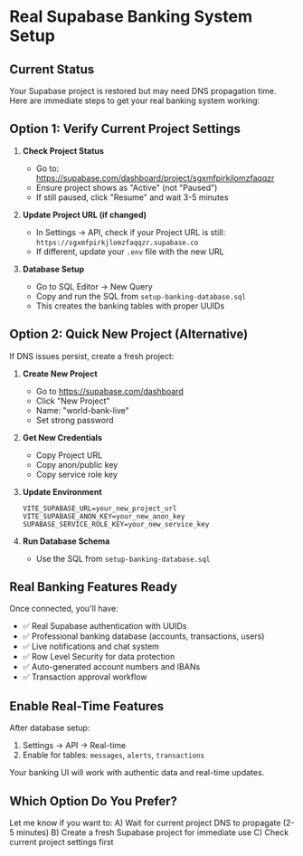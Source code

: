 # Real Supabase Banking System Setup

## Current Status
Your Supabase project is restored but may need DNS propagation time. Here are immediate steps to get your real banking system working:

## Option 1: Verify Current Project Settings

1. **Check Project Status**
   - Go to: https://supabase.com/dashboard/project/sgxmfpirkjlomzfaqqzr
   - Ensure project shows as "Active" (not "Paused")
   - If still paused, click "Resume" and wait 3-5 minutes

2. **Update Project URL (if changed)**
   - In Settings → API, check if your Project URL is still: `https://sgxmfpirkjlomzfaqqzr.supabase.co`
   - If different, update your `.env` file with the new URL

3. **Database Setup**
   - Go to SQL Editor → New Query
   - Copy and run the SQL from `setup-banking-database.sql`
   - This creates the banking tables with proper UUIDs

## Option 2: Quick New Project (Alternative)

If DNS issues persist, create a fresh project:

1. **Create New Project**
   - Go to https://supabase.com/dashboard
   - Click "New Project"
   - Name: "world-bank-live"
   - Set strong password

2. **Get New Credentials**
   - Copy Project URL
   - Copy anon/public key
   - Copy service role key

3. **Update Environment**
   ```
   VITE_SUPABASE_URL=your_new_project_url
   VITE_SUPABASE_ANON_KEY=your_new_anon_key
   SUPABASE_SERVICE_ROLE_KEY=your_new_service_key
   ```

4. **Run Database Schema**
   - Use the SQL from `setup-banking-database.sql`

## Real Banking Features Ready

Once connected, you'll have:
- ✅ Real Supabase authentication with UUIDs
- ✅ Professional banking database (accounts, transactions, users)
- ✅ Live notifications and chat system
- ✅ Row Level Security for data protection
- ✅ Auto-generated account numbers and IBANs
- ✅ Transaction approval workflow

## Enable Real-Time Features

After database setup:
1. Settings → API → Real-time
2. Enable for tables: `messages`, `alerts`, `transactions`

Your banking UI will work with authentic data and real-time updates.

## Which Option Do You Prefer?

Let me know if you want to:
A) Wait for current project DNS to propagate (2-5 minutes)
B) Create a fresh Supabase project for immediate use
C) Check current project settings first